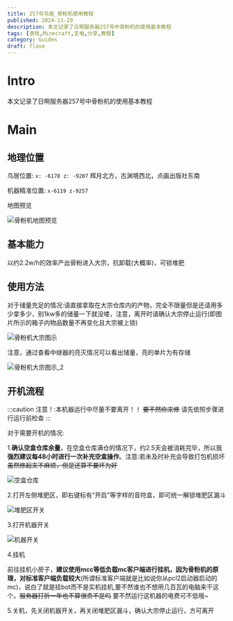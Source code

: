 ```yaml
---
title: 257号鸟居_骨粉机使用教程
published: 2024-11-29
description: 本文记录了日啊服务器257号中骨粉机的使用基本教程
tags: [游戏,Minecraft,生电,分享,教程]
category: Guides
draft: flase
---
```


# Intro
本文记录了日啊服务器257号中骨粉机的使用基本教程

# Main
## 地理位置 

鸟居位置: `x: -6178 z: -9207` 辉月北方，古渊境西北，点画出版社东南

机器精准位置: `x-6119 z-9257`

地图预览

<img src="https://i0.hdslb.com/bfs/article/63c569d523960c264395a5d2f089bb59452972510.png" referrerpolicy="no-referrer" alt="骨粉机地图预览">

## 基本能力

以约2.2w/h的效率产出骨粉进入大宗，抗卸载(大概率)，可锁堆肥

## 使用方法

对于储量充足的情况:请直接拿取在大宗仓库内的产物，完全不限量但是还请用多少拿多少，别1kw多的储量一下就没喽，注意，离开时请确认大宗停止运行(即图片所示的箱子内物品数量不再变化且大宗被上锁)

<img src="https://i0.hdslb.com/bfs/article/c95e77004683a8132f7c5ea540b8820d452972510.png" referrerpolicy="no-referrer" alt="骨粉机大宗图示">

注意，通过查看中继器的亮灭情况可以看出储量，亮的单片为有存储

<img src="https://i0.hdslb.com/bfs/article/10cef16009e729367561f6fdd5b1da5c452972510.png" referrerpolicy="no-referrer" alt="骨粉机大宗图示_2">

## 开机流程

:::caution
注意！:本机器运行中尽量不要离开！！ ~~要不然你来修~~ 请先依照步骤进行运行前检查
:::

对于需要开机的情况:

1.**确认空盒仓库余量**，在空盒仓库满仓的情况下，约2.5天会被消耗完毕，所以我**强烈建议每48小时进行一次补充空盒操作**。注意:若未及时补充会导致打包机损坏~~虽然修起来不麻烦，但是还算不要坏为好~~

<img src="https://i0.hdslb.com/bfs/article/b671fc2e2e1e6fed307ce2832abc65c4452972510.png" referrerpolicy="no-referrer" alt="空盒仓库">

2.打开左侧堆肥区，即右键标有“开启”等字样的音符盒，即可统一解锁堆肥区漏斗

<img src="https://i0.hdslb.com/bfs/article/e85d62f5887609621bcbb793b695a52d452972510.png" referrerpolicy="no-referrer" alt="堆肥区开关">

3.打开机器开关

<img src="https://i0.hdslb.com/bfs/article/3c688fdc88af1038f7669446398105e2452972510.png" referrerpolicy="no-referrer" alt="机器开关">

4.挂机

前往挂机小房子，**建议使用mcc等低负载mc客户端进行挂机，因为骨粉机的原理，对标准客户端负载较大**(所谓标准客户端就是比如说你从pcl2启动器启动的mc)，说白了就是挂bot而不是实机挂机,要不然谁也不想用几百瓦的电脑来干这个。~~服务器打折一年也不算很贵不是吗~~  要不然运行这机器的电费可不低哦~

5.关机，先关闭机器开关，再关闭堆肥区漏斗，确认大宗停止运行，方可离开